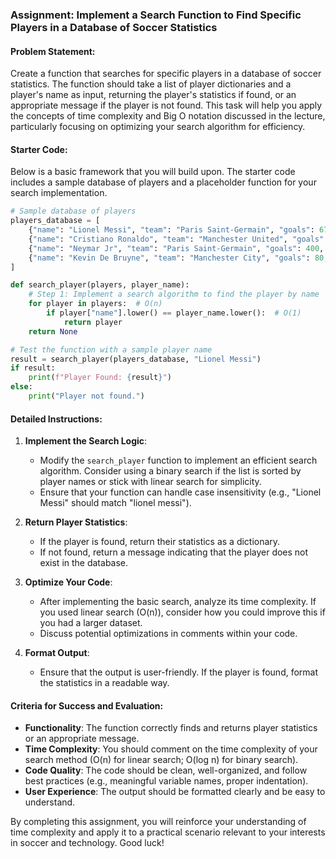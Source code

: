 ### Assignment: Implement a Search Function to Find Specific Players in a Database of Soccer Statistics

#### Problem Statement:
Create a function that searches for specific players in a database of soccer statistics. The function should take a list of player dictionaries and a player's name as input, returning the player's statistics if found, or an appropriate message if the player is not found. This task will help you apply the concepts of time complexity and Big O notation discussed in the lecture, particularly focusing on optimizing your search algorithm for efficiency.

#### Starter Code:
Below is a basic framework that you will build upon. The starter code includes a sample database of players and a placeholder function for your search implementation.

```python
# Sample database of players
players_database = [
    {"name": "Lionel Messi", "team": "Paris Saint-Germain", "goals": 672, "assists": 268},
    {"name": "Cristiano Ronaldo", "team": "Manchester United", "goals": 674, "assists": 229},
    {"name": "Neymar Jr", "team": "Paris Saint-Germain", "goals": 400, "assists": 200},
    {"name": "Kevin De Bruyne", "team": "Manchester City", "goals": 80, "assists": 130},
]

def search_player(players, player_name):
    # Step 1: Implement a search algorithm to find the player by name
    for player in players:  # O(n)
        if player["name"].lower() == player_name.lower():  # O(1)
            return player
    return None

# Test the function with a sample player name
result = search_player(players_database, "Lionel Messi")
if result:
    print(f"Player Found: {result}")
else:
    print("Player not found.")
```

#### Detailed Instructions:
1. **Implement the Search Logic**: 
   - Modify the `search_player` function to implement an efficient search algorithm. Consider using a binary search if the list is sorted by player names or stick with linear search for simplicity.
   - Ensure that your function can handle case insensitivity (e.g., "Lionel Messi" should match "lionel messi").

2. **Return Player Statistics**: 
   - If the player is found, return their statistics as a dictionary.
   - If not found, return a message indicating that the player does not exist in the database.

3. **Optimize Your Code**: 
   - After implementing the basic search, analyze its time complexity. If you used linear search (O(n)), consider how you could improve this if you had a larger dataset.
   - Discuss potential optimizations in comments within your code.

4. **Format Output**: 
   - Ensure that the output is user-friendly. If the player is found, format the statistics in a readable way.

#### Criteria for Success and Evaluation:
- **Functionality**: The function correctly finds and returns player statistics or an appropriate message.
- **Time Complexity**: You should comment on the time complexity of your search method (O(n) for linear search; O(log n) for binary search).
- **Code Quality**: The code should be clean, well-organized, and follow best practices (e.g., meaningful variable names, proper indentation).
- **User Experience**: The output should be formatted clearly and be easy to understand.

By completing this assignment, you will reinforce your understanding of time complexity and apply it to a practical scenario relevant to your interests in soccer and technology. Good luck!